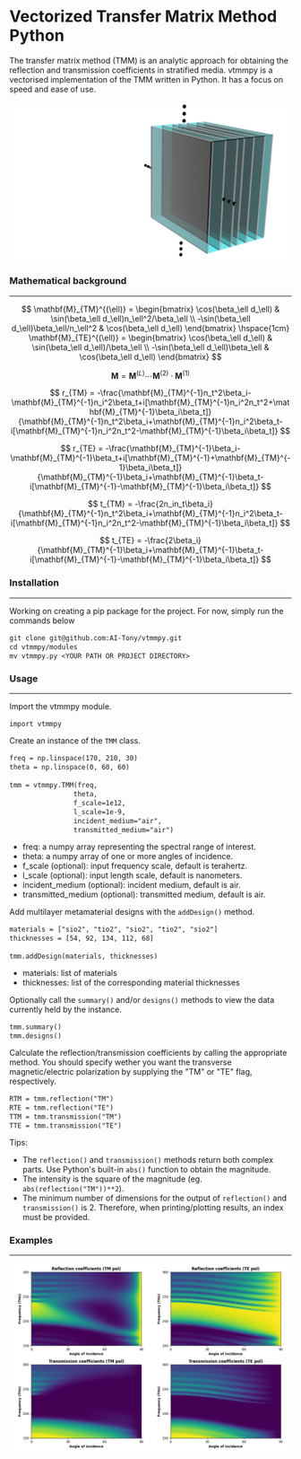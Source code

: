 # **Vectorized Transfer Matrix Method Python** 
The transfer matrix method (TMM) is an analytic approach for obtaining the reflection and transmission coefficients in stratified media. vtmmpy is a vectorised implementation of the TMM written in Python. It has a focus on speed and ease of use. 

![](images/MTM.png)

### **Mathematical background**

---

$$
\mathbf{M}_{TM}^{(\ell)} = 
\begin{bmatrix}
 \cos(\beta_\ell d_\ell) & \sin(\beta_\ell d_\ell)n_\ell^2/\beta_\ell \\
-\sin(\beta_\ell d_\ell)\beta_\ell/n_\ell^2 & \cos(\beta_\ell d_\ell)
\end{bmatrix}
\hspace{1cm}
\mathbf{M}_{TE}^{(\ell)} = 
\begin{bmatrix}
 \cos(\beta_\ell d_\ell) & \sin(\beta_\ell d_\ell)/\beta_\ell \\
-\sin(\beta_\ell d_\ell)\beta_\ell & \cos(\beta_\ell d_\ell)
\end{bmatrix}
$$ 

$$
\mathbf{M} = \mathbf{M}^{(L)}\cdots\mathbf{M}^{(2)}\cdot\mathbf{M}^{(1)}
$$

$$
r_{TM} = -\frac{\mathbf{M}_{TM}^{-1}n_t^2\beta_i-\mathbf{M}_{TM}^{-1}n_i^2\beta_t+i[\mathbf{M}_{TM}^{-1}n_i^2n_t^2+\mathbf{M}_{TM}^{-1}\beta_i\beta_t]}{\mathbf{M}_{TM}^{-1}n_t^2\beta_i+\mathbf{M}_{TM}^{-1}n_i^2\beta_t-i[\mathbf{M}_{TM}^{-1}n_i^2n_t^2-\mathbf{M}_{TM}^{-1}\beta_i\beta_t]}
$$

$$
r_{TE} = -\frac{\mathbf{M}_{TM}^{-1}\beta_i-\mathbf{M}_{TM}^{-1}\beta_t+i[\mathbf{M}_{TM}^{-1}+\mathbf{M}_{TM}^{-1}\beta_i\beta_t]}{\mathbf{M}_{TM}^{-1}\beta_i+\mathbf{M}_{TM}^{-1}\beta_t-i[\mathbf{M}_{TM}^{-1}-\mathbf{M}_{TM}^{-1}\beta_i\beta_t]}
$$

$$
t_{TM} = -\frac{2n_in_t\beta_i}{\mathbf{M}_{TM}^{-1}n_t^2\beta_i+\mathbf{M}_{TM}^{-1}n_i^2\beta_t-i[\mathbf{M}_{TM}^{-1}n_i^2n_t^2-\mathbf{M}_{TM}^{-1}\beta_i\beta_t]}
$$

$$
t_{TE} = -\frac{2\beta_i}{\mathbf{M}_{TM}^{-1}\beta_i+\mathbf{M}_{TM}^{-1}\beta_t-i[\mathbf{M}_{TM}^{-1}-\mathbf{M}_{TM}^{-1}\beta_i\beta_t]}
$$

### **Installation**

---

Working on creating a pip package for the project. For now, simply run the commands below

```
git clone git@github.com:AI-Tony/vtmmpy.git
cd vtmmpy/modules
mv vtmmpy.py <YOUR PATH OR PROJECT DIRECTORY> 
```

### **Usage**

--- 

Import the vtmmpy module.

```
import vtmmpy
```

Create an instance of the ```TMM``` class. 

```
freq = np.linspace(170, 210, 30) 
theta = np.linspace(0, 60, 60) 

tmm = vtmmpy.TMM(freq, 
                theta, 
                f_scale=1e12, 
                l_scale=1e-9, 
                incident_medium="air", 
                transmitted_medium="air") 
```

- freq: a numpy array representing the spectral range of interest. 
- theta: a numpy array of one or more angles of incidence. 
- f_scale (optional): input frequency scale, default is terahertz.
- l_scale (optional): input length scale, default is nanometers.
- incident_medium (optional): incident medium, default is air.
- transmitted_medium (optional): transmitted medium, default is air. 

Add multilayer metamaterial designs with the ```addDesign()``` method.

```
materials = ["sio2", "tio2", "sio2", "tio2", "sio2"] 
thicknesses = [54, 92, 134, 112, 68] 

tmm.addDesign(materials, thicknesses)
```

- materials: list of materials 
- thicknesses: list of the corresponding material thicknesses 

Optionally call the ```summary()``` and/or ```designs()``` methods to view the data currently held by the instance.

```
tmm.summary() 
tmm.designs() 
```

Calculate the reflection/transmission coefficients by calling the appropriate method. You should specify wether you want the transverse magnetic/electric polarization by supplying the "TM" or "TE" flag, respectively.

```
RTM = tmm.reflection("TM") 
RTE = tmm.reflection("TE") 
TTM = tmm.transmission("TM") 
TTE = tmm.transmission("TE") 
```

Tips: 
 - The ```reflection()``` and ```transmission()``` methods return both complex parts. Use Python's built-in ```abs()``` function to obtain the magnitude.
 - The intensity is the square of the magnitude (eg. ```abs(reflection("TM"))**2```). 
 - The minimum number of dimensions for the output of ```reflection()``` and ```transmission()``` is 2. Therefore, when printing/plotting results, an index must be provided. 

### **Examples**

--- 

![](images/2dplots.png) 
